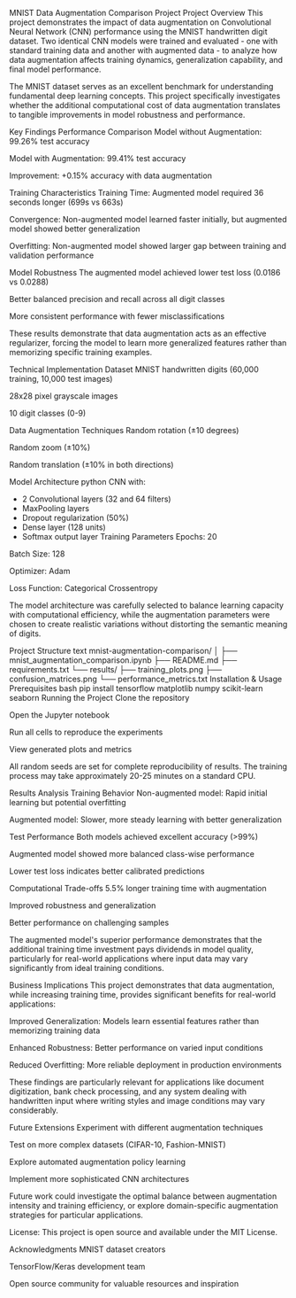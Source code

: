 MNIST Data Augmentation Comparison Project
Project Overview
This project demonstrates the impact of data augmentation on Convolutional Neural Network (CNN) performance using the MNIST handwritten digit dataset. Two identical CNN models were trained and evaluated - one with standard training data and another with augmented data - to analyze how data augmentation affects training dynamics, generalization capability, and final model performance.

<!-- Project motivation and background -->
The MNIST dataset serves as an excellent benchmark for understanding fundamental deep learning concepts. This project specifically investigates whether the additional computational cost of data augmentation translates to tangible improvements in model robustness and performance.

Key Findings
Performance Comparison
Model without Augmentation: 99.26% test accuracy

Model with Augmentation: 99.41% test accuracy

Improvement: +0.15% accuracy with data augmentation

Training Characteristics
Training Time: Augmented model required 36 seconds longer (699s vs 663s)

Convergence: Non-augmented model learned faster initially, but augmented model showed better generalization

Overfitting: Non-augmented model showed larger gap between training and validation performance

Model Robustness
The augmented model achieved lower test loss (0.0186 vs 0.0288)

Better balanced precision and recall across all digit classes

More consistent performance with fewer misclassifications

<!-- Why these findings matter -->
These results demonstrate that data augmentation acts as an effective regularizer, forcing the model to learn more generalized features rather than memorizing specific training examples.

Technical Implementation
Dataset
MNIST handwritten digits (60,000 training, 10,000 test images)

28x28 pixel grayscale images

10 digit classes (0-9)

Data Augmentation Techniques
Random rotation (±10 degrees)

Random zoom (±10%)

Random translation (±10% in both directions)

Model Architecture
python
CNN with:
- 2 Convolutional layers (32 and 64 filters)
- MaxPooling layers
- Dropout regularization (50%)
- Dense layer (128 units)
- Softmax output layer
Training Parameters
Epochs: 20

Batch Size: 128

Optimizer: Adam

Loss Function: Categorical Crossentropy

<!-- Technical design choices explained -->
The model architecture was carefully selected to balance learning capacity with computational efficiency, while the augmentation parameters were chosen to create realistic variations without distorting the semantic meaning of digits.

Project Structure
text
mnist-augmentation-comparison/
│
├── mnist_augmentation_comparison.ipynb
├── README.md
├── requirements.txt
└── results/
    ├── training_plots.png
    ├── confusion_matrices.png
    └── performance_metrics.txt
Installation & Usage
Prerequisites
bash
pip install tensorflow matplotlib numpy scikit-learn seaborn
Running the Project
Clone the repository

Open the Jupyter notebook

Run all cells to reproduce the experiments

View generated plots and metrics

<!-- Note about reproducibility -->
All random seeds are set for complete reproducibility of results. The training process may take approximately 20-25 minutes on a standard CPU.

Results Analysis
Training Behavior
Non-augmented model: Rapid initial learning but potential overfitting

Augmented model: Slower, more steady learning with better generalization

Test Performance
Both models achieved excellent accuracy (>99%)

Augmented model showed more balanced class-wise performance

Lower test loss indicates better calibrated predictions

Computational Trade-offs
5.5% longer training time with augmentation

Improved robustness and generalization

Better performance on challenging samples

<!-- Interpretation of results -->
The augmented model's superior performance demonstrates that the additional training time investment pays dividends in model quality, particularly for real-world applications where input data may vary significantly from ideal training conditions.

Business Implications
This project demonstrates that data augmentation, while increasing training time, provides significant benefits for real-world applications:

Improved Generalization: Models learn essential features rather than memorizing training data

Enhanced Robustness: Better performance on varied input conditions

Reduced Overfitting: More reliable deployment in production environments

<!-- Practical applications -->
These findings are particularly relevant for applications like document digitization, bank check processing, and any system dealing with handwritten input where writing styles and image conditions may vary considerably.

Future Extensions
Experiment with different augmentation techniques

Test on more complex datasets (CIFAR-10, Fashion-MNIST)

Explore automated augmentation policy learning

Implement more sophisticated CNN architectures

<!-- Research directions -->
Future work could investigate the optimal balance between augmentation intensity and training efficiency, or explore domain-specific augmentation strategies for particular applications.

License:
This project is open source and available under the MIT License.

Acknowledgments
MNIST dataset creators

TensorFlow/Keras development team

Open source community for valuable resources and inspiration

